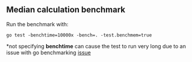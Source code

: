## Median calculation benchmark
Run the benchmark with:

    go test -benchtime=10000x -bench=. -test.benchmem=true
    
*not specifying **benchtime** can cause the test to run very long due to an issue with go benchmarking [issue](https://github.com/golang/go/issues/27217#issuecomment-453829330)

    
